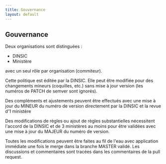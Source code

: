 ```yaml
---
title: Gouvernance
layout: default
---
```


## Gouvernance

Deux organisations sont distinguées :
* DINSIC
* Ministère

avec un seul rôle par organisation (commiteur).

Cette politique est éditée par la DINSIC. Elle peut être modifiée pour des changements mineurs (coquilles, etc.) sans mise à jour version (les numéros de PATCH de semver sont ignorés).

Des compléments et ajustements peuvent être effectués avec une mise à jour du MINEUR du numéro de version directement par la DINSIC et la revue d'1 ministère

Des modifications de règles ou ajout de règles substantielles nécessitent l'accord de la DINSIC et de 3 ministères au moins pour être validées avec une mise à jour du MAJEUR du numéro de version.

Toutes les modifications peuvent être faites au fil de l'eau avec application immédiate une fois le merge dans la branche MASTER validé. Les discussions et commentaires sont tracées dans les commentaires de la pull request.
